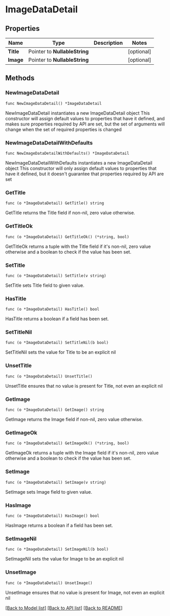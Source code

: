 # ImageDataDetail

## Properties

Name | Type | Description | Notes
------------ | ------------- | ------------- | -------------
**Title** | Pointer to **NullableString** |  | [optional] 
**Image** | Pointer to **NullableString** |  | [optional] 

## Methods

### NewImageDataDetail

`func NewImageDataDetail() *ImageDataDetail`

NewImageDataDetail instantiates a new ImageDataDetail object
This constructor will assign default values to properties that have it defined,
and makes sure properties required by API are set, but the set of arguments
will change when the set of required properties is changed

### NewImageDataDetailWithDefaults

`func NewImageDataDetailWithDefaults() *ImageDataDetail`

NewImageDataDetailWithDefaults instantiates a new ImageDataDetail object
This constructor will only assign default values to properties that have it defined,
but it doesn't guarantee that properties required by API are set

### GetTitle

`func (o *ImageDataDetail) GetTitle() string`

GetTitle returns the Title field if non-nil, zero value otherwise.

### GetTitleOk

`func (o *ImageDataDetail) GetTitleOk() (*string, bool)`

GetTitleOk returns a tuple with the Title field if it's non-nil, zero value otherwise
and a boolean to check if the value has been set.

### SetTitle

`func (o *ImageDataDetail) SetTitle(v string)`

SetTitle sets Title field to given value.

### HasTitle

`func (o *ImageDataDetail) HasTitle() bool`

HasTitle returns a boolean if a field has been set.

### SetTitleNil

`func (o *ImageDataDetail) SetTitleNil(b bool)`

 SetTitleNil sets the value for Title to be an explicit nil

### UnsetTitle
`func (o *ImageDataDetail) UnsetTitle()`

UnsetTitle ensures that no value is present for Title, not even an explicit nil
### GetImage

`func (o *ImageDataDetail) GetImage() string`

GetImage returns the Image field if non-nil, zero value otherwise.

### GetImageOk

`func (o *ImageDataDetail) GetImageOk() (*string, bool)`

GetImageOk returns a tuple with the Image field if it's non-nil, zero value otherwise
and a boolean to check if the value has been set.

### SetImage

`func (o *ImageDataDetail) SetImage(v string)`

SetImage sets Image field to given value.

### HasImage

`func (o *ImageDataDetail) HasImage() bool`

HasImage returns a boolean if a field has been set.

### SetImageNil

`func (o *ImageDataDetail) SetImageNil(b bool)`

 SetImageNil sets the value for Image to be an explicit nil

### UnsetImage
`func (o *ImageDataDetail) UnsetImage()`

UnsetImage ensures that no value is present for Image, not even an explicit nil

[[Back to Model list]](../README.md#documentation-for-models) [[Back to API list]](../README.md#documentation-for-api-endpoints) [[Back to README]](../README.md)


